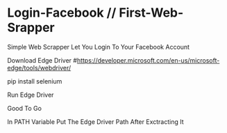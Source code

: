 # Login-Facebook // First-Web-Srapper

Simple Web Scrapper Let You Login To Your Facebook Account

Download Edge Driver
#https://developer.microsoft.com/en-us/microsoft-edge/tools/webdriver/

pip install selenium

Run Edge Driver 

Good To Go

In PATH Variable Put The Edge Driver Path After Exctracting It
